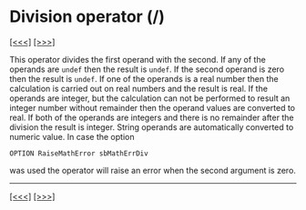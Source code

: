 # Division operator (/)

[\[\<\<\<\]](ug_9.10.1.2.md) [\[\>\>\>\]](ug_9.10.1.4.md)

This operator divides the first operand with the second. If any of the
operands are `undef` then the result is `undef`. If the second operand
is zero then the result is `undef`. If one of the operands is a real
number then the calculation is carried out on real numbers and the
result is real. If the operands are integer, but the calculation can not
be performed to result an integer number without remainder then the
operand values are converted to real. If both of the operands are
integers and there is no remainder after the division the result is
integer. String operands are automatically converted to numeric value.
In case the option

    OPTION RaiseMathError sbMathErrDiv

was used the operator will raise an error when the second argument is
zero.

-----

[\[\<\<\<\]](ug_9.10.1.2.md) [\[\>\>\>\]](ug_9.10.1.4.md)
